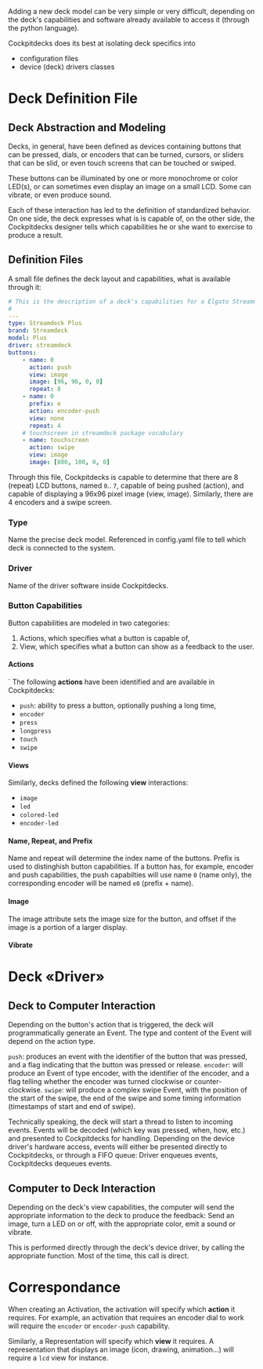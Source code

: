
Adding a new deck model can be very simple or very difficult, depending on the deck's capabilities and software already available to access it (through the python language).

Cockpitdecks does its best at isolating deck specifics into
- configuration files
- device (deck) drivers classes

# Deck Definition File

## Deck Abstraction and Modeling

Decks, in general, have been defined as devices containing buttons that can be pressed, dials, or encoders that can be turned, cursors, or sliders that can be slid, or even touch screens that can be touched or swiped.

These buttons can be illuminated by one or more monochrome or color LED(s), or can sometimes even display an image on a small LCD. Some can vibrate, or even produce sound.

Each of these interaction has led to the definition of standardized behavior. On one side, the deck expresses what is is capable of, on the other side, the Cockpitdecks designer tells which capabilities he or she want to exercise to produce a result.

## Definition Files

A small file defines the deck layout and capabilities, what is available through it:

```yaml
# This is the description of a deck's capabilities for a Elgato Streamdeck Plus device
#
---
type: Streamdeck Plus
brand: Streamdeck
model: Plus
driver: streamdeck
buttons:
    - name: 0
      action: push
      view: image
      image: [96, 96, 0, 0]
      repeat: 8
    - name: 0
      prefix: e
      action: encoder-push
      view: none
      repeat: 4
    # touchscreen in streamdeck package vocabulary
    - name: touchscreen
      action: swipe
      view: image
      image: [800, 100, 0, 0]
```

Through this file, Cockpitdecks is capable to determine that there are 8 (repeat) LCD buttons, named `0`.. `7`, capable of being pushed (action), and capable of displaying a 96x96 pixel image (view, image). Similarly, there are 4 encoders and a swipe screen.

### Type

Name the precise deck model. Referenced in config.yaml file to tell which deck is connected to the system.

### Driver

Name of the driver software inside Cockpitdecks.

### Button Capabilities

Button capabilities are modeled in two categories:
1. Actions, which specifies what a button is capable of,
2. View, which specifies what a button can show as a feedback to the user.

#### Actions
`
The following **actions** have been identified and are available in Cockpitdecks:

- `push`: ability to press a button, optionally pushing a long time,
- `encoder`
- `press`
- `longpress`
- `touch`
- `swipe`

#### Views

Similarly, decks defined the following **view** interactions:

- `image`
- `led`
- `colored-led`
- `encoder-led`

#### Name, Repeat, and Prefix

Name and repeat will determine the index name of the buttons.
Prefix is used to distinghish button capabilities. If a button has, for example, encoder and push capabilities, the push capabilties will use name `0` (name only), the corresponding encoder will be named `e0` (prefix + name).

#### Image

The image attribute sets the image size for the button, and offset if the image is a portion of a larger display.

#### Vibrate


# Deck «Driver»

## Deck to Computer Interaction

Depending on the button's action that is triggered, the deck will programmatically generate an Event. The type and content of the Event will depend on the action type.

`push`: produces an event with the identifier of the button that was pressed, and a flag indicating that the button was pressed or release.
`encoder`: will produce an Event of type encoder, with the identifier of the encoder, and a flag telling whether the encoder was turned clockwise or counter-clockwise.
`swipe`: will produce a complex swipe Event, with the position of the start of the swipe, the end of the swipe and some timing information (timestamps of start and end of swipe).

Technically speaking, the deck will start a thread to listen to incoming events. Events will be decoded (which key was pressed, when, how, etc.) and presented to Cockpitdecks for handling.
Depending on the device driver's hardware access, events will either be presented directly to Cockpitdecks, or through a FIFO queue: Driver enqueues events, Cockpitdecks dequeues events.

## Computer to Deck Interaction

Depending on the deck's view capabilities, the computer will send the appropriate information to the deck to produce the feedback: Send an image, turn a LED on or off, with the appropriate color, emit a sound or vibrate.

This is performed directly through the deck's device driver, by calling the appropriate function. Most of the time, this call is direct.

# Correspondance

When creating an Activation, the activation will specify which **action** it requires. For example, an activation that requires an encoder dial to work will require the `encoder` or `encoder-push` capability.

Similarly, a Representation will specify which **view** it requires. A representation that displays an image (icon, drawing, animation...) will require a `lcd` view for instance.